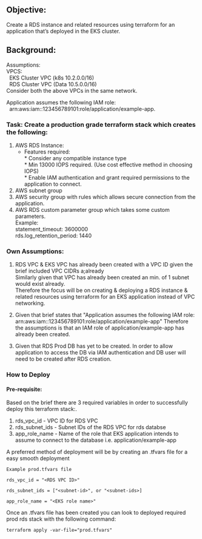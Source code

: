 ## Objective:
Create a RDS instance and related resources using terraform for an application that’s deployed in the EKS cluster.

## Background: 
Assumptions: <br />
VPCS: <br />
&nbsp; EKS Cluster VPC (k8s 10.2.0.0/16) <br />
&nbsp; RDS Cluster VPC (Data 10.5.0.0/16) <br />
Consider both the above VPCs in the same network.<br />

Application assumes the following IAM role:<br />
&nbsp; arn:aws:iam::123456789101:role/application/example-app.<br />

### Task: Create a production grade terraform stack which creates the following:
1. AWS RDS Instance:<br />
      - Features required:<br />
              * Consider any compatible instance type<br />
              * Min 13000 IOPS required. (Use cost effective
method in choosing IOPS)<br />
              * Enable IAM authentication and grant required
permissions to the application to connect. <br />
3. AWS subnet group<br />
4. AWS security group with rules which allows secure connection
from the application. <br />
5. AWS RDS custom parameter group which takes some custom
parameters. <br />
   Example:<br />
   statement_timeout: 3600000 <br />
   rds.log_retention_period: 1440 <br />


### Own Assumptions: 
1. RDS VPC & EKS VPC has already been created with a VPC ID given the brief included VPC CIDRs a;already<br/>
Similarly given that VPC has already been created an min. of 1 subnet would exist already. <br /> 
Therefore the focus will be on creating & deploying a RDS instance & related resources using terraform for an EKS application instead of VPC networking.

2. Given that brief states that "Application assumes the following IAM role: arn:aws:iam::123456789101:role/application/example-app" Therefore the assumptions is that an IAM role of application/example-app has already been created.

3. Given that RDS Prod DB has yet to be created. In order to allow application to access the DB via IAM authentication and DB user will need to be created after RDS creation.



### How to Deploy 
#### Pre-requisite: 
Based on the brief there are 3 required variables in order to successfully deploy this terraform stack:. 
1. rds_vpc_id - VPC ID for RDS VPC 
2. rds_subnet_ids - Subnet IDs of the RDS VPC for rds databse
3. app_role_name - Name of the role that EKS application intends to assume to connect to the database i.e. application/example-app

A preferred method of deployment will be by creating an .tfvars file for a easy smooth deployment 

```
Example prod.tfvars file 

rds_vpc_id = "<RDS VPC ID>"

rds_subnet_ids = ["<subnet-id>", or "<subnet-ids>]

app_role_name = "<EKS role name>"
```

Once an .tfvars file has been created you can look to deployed required prod rds stack with the following command:
```
terraform apply -var-file="prod.tfvars" 
```





